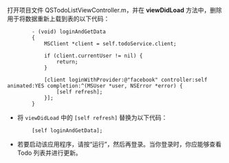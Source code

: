 

 打开项目文件 QSTodoListViewController.m，并在 **viewDidLoad** 方法中，删除用于将数据重新上载到表的以下代码：

```
        - (void) loginAndGetData
        {
            MSClient *client = self.todoService.client;
            
            if (client.currentUser != nil) {
                return;
            }
            
            [client loginWithProvider:@"facebook" controller:self animated:YES completion:^(MSUser *user, NSError *error) {
                [self refresh];
            }];
        }
```

* 将 `viewDidLoad` 中的 `[self refresh]` 替换为以下代码：

```
        [self loginAndGetData];
```

* 若要启动该应用程序，请按“运行”，然后再登录。当你登录时，你应能够查看 Todo 列表并进行更新。

<!---HONumber=74-->